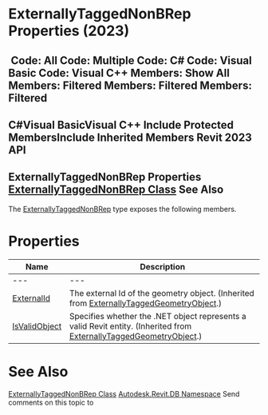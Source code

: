 # ExternallyTaggedNonBRep Properties (2023)

﻿
 Code: All Code: Multiple Code: C# Code: Visual Basic Code: Visual C++  Members: Show All Members: Filtered Members: Filtered Members: Filtered   
---  
C#Visual BasicVisual C++
Include Protected MembersInclude Inherited Members
Revit 2023 API  
---  
ExternallyTaggedNonBRep Properties  
[ExternallyTaggedNonBRep Class](c482cb3d-c4ae-3473-29e7-b9c2de3f2119.md "ExternallyTaggedNonBRep Class") See Also  
---  
The [ExternallyTaggedNonBRep](c482cb3d-c4ae-3473-29e7-b9c2de3f2119.md "ExternallyTaggedNonBRep Class") type exposes the following members.
# Properties
| Name | Description |
| --- | --- |
| --- | --- | --- |
| [ExternalId](54c4728b-b8ce-47b3-a67a-5687fb8b7b1b.md "ExternalId Property") | The external Id of the geometry object.  (Inherited from [ExternallyTaggedGeometryObject](f9d2835b-5b7d-4e3c-e969-8d1d6d25fedd.md "ExternallyTaggedGeometryObject Class").) |
| [IsValidObject](dd9b1286-99ac-1a54-e3d3-00d9f85432e7.md "IsValidObject Property") | Specifies whether the .NET object represents a valid Revit entity.  (Inherited from [ExternallyTaggedGeometryObject](f9d2835b-5b7d-4e3c-e969-8d1d6d25fedd.md "ExternallyTaggedGeometryObject Class").) |

# See Also
[ExternallyTaggedNonBRep Class](c482cb3d-c4ae-3473-29e7-b9c2de3f2119.md "ExternallyTaggedNonBRep Class")
[Autodesk.Revit.DB Namespace](87546ba7-461b-c646-cbb1-2cb8f5bff8b2.md "Autodesk.Revit.DB Namespace")
Send comments on this topic to 